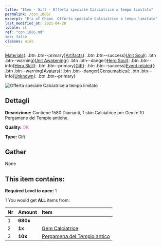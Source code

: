 ```yaml
---
title: "Item - Gift - Offerta speciale Calciatrice a tempo limitato"
permalink: /con_1806/
excerpt: "Era of Chaos  Offerta speciale Calciatrice a tempo limitato"
last_modified_at: 2021-04-28
locale: it
ref: "con_1806.md"
toc: false
classes: wide
---
```

 [Materials](/ItemsIT/){: .btn .btn--primary}[Artifacts](/ItemsIT/Artifacts/){: .btn .btn--success}[Unit Soul](/ItemsIT/UnitSoul/){: .btn .btn--warning}[Unit Awakening](/ItemsIT/UnitAwakening/){: .btn .btn--danger}[Hero Soul](/ItemsIT/HeroSoul/){: .btn .btn--info}[Hero Skill](/ItemsIT/HeroSkill/){: .btn .btn--primary}[Gift](/ItemsIT/Gift/){: .btn .btn--success}[Event related](/ItemsIT/Events/){: .btn .btn--warning}[Avatars](/ItemsIT/Avatars/){: .btn .btn--danger}[Consumables](/ItemsIT/Consumables/){: .btn .btn--info}[Unknown](/ItemsIT/Unknown/){: .btn .btn--primary}

 ![Offerta speciale Calciatrice a tempo limitato](/images/t/i_907100.png)

## Dettagli
 **Descrizione:** Contiene 1580 Diamanti, 1 skin Calciatrice per Gem e 10 Pergamene del Tempio antiche.

 **Quality:** <span style="color: #DA70D6">OK</span>

 **Type:** Gift

## Gather

  None

## This item contains:

 **Required Level to open:** 1

 1 You would get **ALL** items  from:

  | Nr | Amount |     Item    |
  |:---|:-------|:------------|
  | 1 |  **680x** | <i class="fas fa-gem"/> |  | 
  | 2 |  **1x** | [Gem Calciatrice](/ItemsIT/con_1046/) |  | 
  | 3 |  **10x** | [Pergamena del Tempio antico](/ItemsIT/con_697/) |  | 
